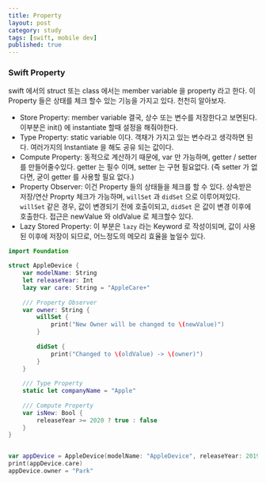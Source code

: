 ```yaml
---
title: Property
layout: post
category: study
tags: [swift, mobile dev]
published: true
---
```


### Swift Property

swift 에서의 struct 또는 class 에서는 member variable 을 property 라고 한다. 이 Property 들은 상태를 체크 할수 있는 기능을 가지고 있다. 천천히 알아보자.

* Store Property: member variable 결국, 상수 또는 변수를 저장한다고 보면된다. 이부분은 init() 에 instantiate 할때 설정을 해줘야한다.
* Type Property: static variable 이다. 객채가 가지고 있는 변수라고 생각하면 된다. 여러가지의 Instantiate 을 해도 공유 되는 값이다.
* Compute Property: 동적으로 계산하기 때문에, var 만 가능하며, getter / setter 를 만들어줄수있다. getter 는 필수 이며, setter 는 구현 필요없다. (즉 setter 가 없다면, 굳이 getter 를 사용할 필요 없다.)
* Property Observer: 이건 Property 들의 상태들을 체크를 할 수 있다. 상속받은 저장/연산 Proprty 체크가 가능하며, `willSet` 과 `didSet` 으로 이루어져있다. `willSet` 같은 경우, 값이 변경되기 전에 호출이되고, `didSet` 은 값이 변경 이후에 호출한다. 접근은 newValue 와 oldValue 로 체크할수 있다.
* Lazy Stored Property: 이 부분은 `lazy` 라는 Keyword 로 작성이되며, 값이 사용된 이후에 저장이 되므로, 어느정도의 메모리 효율을 높일수 있다. 

```swift
import Foundation

struct AppleDevice {
    var modelName: String
    let releaseYear: Int
    lazy var care: String = "AppleCare+"
    
    /// Property Observer
    var owner: String {
        willSet {
            print("New Owner will be changed to \(newValue)")
        }
        
        didSet {
            print("Changed to \(oldValue) -> \(owner)")
        }
    }
    
    /// Type Property
    static let companyName = "Apple"
    
    /// Compute Property
    var isNew: Bool {
        releaseYear >= 2020 ? true : false
    }
}


var appDevice = AppleDevice(modelName: "AppleDevice", releaseYear: 2019, owner: "John")
print(appDevice.care)
appDevice.owner = "Park"
```